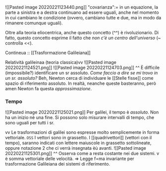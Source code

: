![[Pasted image 20220221123440.png]]
"covarianza":= in un equazione, la parte a sinistra e a destra continuano ad essere uguali, anche nel momento in cui cambiano le condizione (ovvero, cambiano tutte e due, ma in modo da rimanere comunque uguali).

Oltre alla teoria eliocentrica, anche questo concetto (^^) è rivoluzionario. Di fatto, questo concetto esprime il fatto che _non c'è un centro dell'universo_ (~ controlla <<).

Contineua :: [[Trasformazione Galileiana]]

Relatività galileinaa (teoria classica)vv
![[Pasted image 20220221124521.png]]
![[Pasted image 20220221124703.png]]
^^ È difficile (impossibile?) identificare un sr assoluto. _Come faccio a dire se mi trovo in un sr. assoluto?_
Beh, Newton cerca di individuare le [[Stelle fisse]] come spazio di riferimento assoluto. In realtà, neanche queste basteranno, però amen Newton fa questa _approssimazione_.

### Tempo
![[Pasted image 20220221125021.png]]
Per galilei, il tempo è _assoluto_. Non ha un inizio nè una fine. Si possono solo misurare intervalli di tempo, che sono uguali per tutti i sr.

vv Le trasformazioni di galilei sono espresse molto semplicemente in forma vettoriale.
`OSS` I vettori sono in grassetto. I [[quadrivettori]] (vettori con il tempo), saranno indicati con lettere maiuscole in grassetto sottolineate, oppure notazione 2 che ci verrà insegnata èù avanti.
![[Pasted image 20220221125301.png]]
^^ Osserva come a resta costante nei due sistemi. v è somma vettoriale delle velocità. => Legge f=ma invariante per trasformazione Galileiana dei sistemi di riferimento.